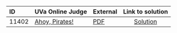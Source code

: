 | ID | UVa Online Judge | External | Link to solution |
|:---|:---|:---|:---:|
| 11402 | [Ahoy, Pirates!](https://onlinejudge.org/index.php?option=com_onlinejudge&Itemid=8&category=24&page=show_problem&problem=2397) | [PDF](https://onlinejudge.org/external/114/11402.pdf) | [Solution](https%3A//github.com/versenyi98/programming-contests/tree/master/UVa%20Online%20Judge/11402%2520-%2520Ahoy%252C%2520Pirates%2521)|
